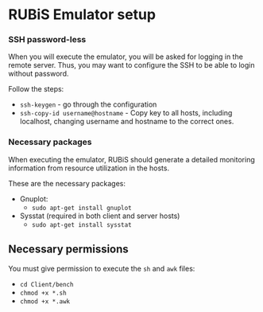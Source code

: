 # RUBiS Emulator setup

### SSH password-less
When you will execute the emulator, you will be asked for logging in the remote server. Thus, you may want to configure the SSH to be able to login without password.

Follow the steps:

* `ssh-keygen` - go through the configuration
* `ssh-copy-id username@hostname` - Copy key to all hosts, including localhost, changing username and hostname to the correct ones.

### Necessary packages

When executing the emulator, RUBiS should generate a detailed monitoring information from resource utilization in the hosts.

These are the necessary packages:

* Gnuplot:
  * `sudo apt-get install gnuplot`
* Sysstat (required in both client and server hosts)
  * `sudo apt-get install sysstat`

## Necessary permissions

You must give permission to execute the `sh` and `awk` files:

* `cd Client/bench`
* `chmod +x *.sh`
* `chmod +x *.awk`
